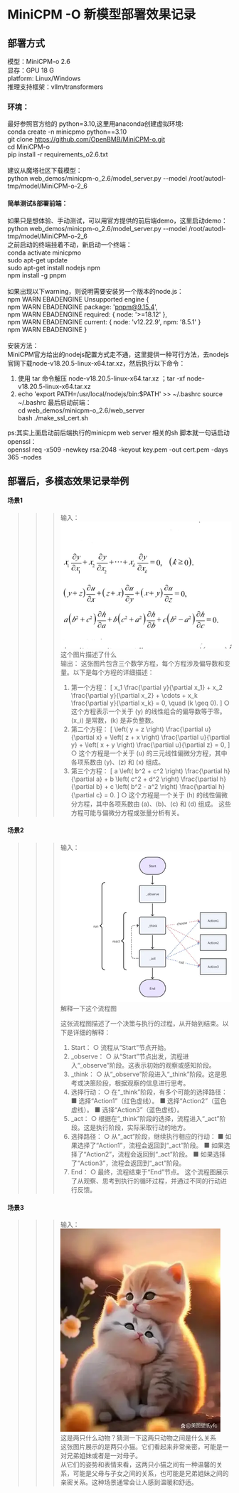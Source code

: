 # MiniCPM -O 新模型部署效果记录
## 部署方式
模型：MiniCPM-o 2.6<br>
显存：GPU 18 G <br>
platform: Linux/Windows<br>
推理支持框架：vllm/transformers<br>
### 环境：
最好参照官方给的 python=3.10,这里用anaconda创建虚拟环境: <br>
conda create -n minicpmo python==3.10<br>
git clone https://github.com/OpenBMB/MiniCPM-o.git<br>
cd MiniCPM-o<br>
pip install -r requirements_o2.6.txt <br>
<br>
建议从魔塔社区下载模型：<br>
python web_demos/minicpm-o_2.6/model_server.py --model /root/autodl-tmp/model/MiniCPM-o-2_6 <br>

#### 简单测试&部署前端：
如果只是想体验、手动测试，可以用官方提供的前后端demo，这里启动demo：<br>
python web_demos/minicpm-o_2.6/model_server.py --model /root/autodl-tmp/model/MiniCPM-o-2_6<br>
之前启动的终端挂着不动，新启动一个终端：<br>
conda activate minicpmo <br>
sudo apt-get update <br>
sudo apt-get install nodejs npm <br>
npm install -g pnpm <br>
<br>
如果出现以下warning，则说明需要安装另一个版本的node.js：<br>
npm WARN EBADENGINE Unsupported engine {<br>
npm WARN EBADENGINE   package: 'pnpm@9.15.4',<br>
npm WARN EBADENGINE   required: { node: '>=18.12' },<br>
npm WARN EBADENGINE   current: { node: 'v12.22.9', npm: '8.5.1' }<br>
npm WARN EBADENGINE }<br>
<br>
安装方法：<br>
MiniCPM官方给出的nodejs配置方式走不通，这里提供一种可行方法，去nodejs官网下载node-v18.20.5-linux-x64.tar.xz，然后执行以下命令：<br>
1. 使用 tar 命令解压 node-v18.20.5-linux-x64.tar.xz     ；tar -xf node-v18.20.5-linux-x64.tar.xz
2. echo 'export PATH=/usr/local/nodejs/bin:$PATH' >> ~/.bashrc
source ~/.bashrc
最后启动前端：<br>
cd web_demos/minicpm-o_2.6/web_server<br>
bash ./make_ssl_cert.sh<br>

ps:其实上面启动前后端执行的minicpm web server 相关的sh 脚本就一句话启动openssl：<br> 
openssl req -x509 -newkey rsa:2048 -keyout key.pem -out cert.pem -days 365 -nodes

## 部署后，多模态效果记录举例
#### 场景1
>>> 输入：
![image](./MiniCPMO/chat_1.png)<br>
这个图片描述了什么<br>
输出：
这张图片包含三个数学方程，每个方程涉及偏导数和变量。以下是每个方程的详细描述：<br>
>>>1. 第一个方程：
[
x_1 \frac{\partial y}{\partial x_1} + x_2 \frac{\partial y}{\partial x_2} + \cdots + x_k \frac{\partial y}{\partial x_k} = 0, \quad (k \geq 0).
]
  ○ 这个方程表示一个关于 (y) 的线性组合的偏导数等于零。(x_i) 是常数，(k) 是非负整数。
>>>2. 第二个方程：
[
\left( y + z \right) \frac{\partial u}{\partial x} + \left( z + x \right) \frac{\partial u}{\partial y} + \left( x + y \right) \frac{\partial u}{\partial z} = 0,
]
  ○ 这个方程是一个关于 (u) 的三元线性偏微分方程，其中各项系数由 (y)、(z) 和 (x) 组成。
>>>3. 第三个方程：
[
a \left( b^2 + c^2 \right) \frac{\partial h}{\partial a} + b \left( c^2 + d^2 \right) \frac{\partial h}{\partial b} + c \left( b^2 - a^2 \right) \frac{\partial h}{\partial c} = 0.
]
  ○ 这个方程是一个关于 (h) 的线性偏微分方程，其中各项系数由 (a)、(b)、(c) 和 (d) 组成。
>>>这些方程可能与偏微分方程或张量分析有关。

#### 场景2
>>> 输入：
![image](./MiniCPMO/chat_2.png)<br>
解释一下这个流程图<br>
>>>
>>>这张流程图描述了一个决策与执行的过程，从开始到结束。以下是详细的解释：
>>>1. Start：
  ○ 流程从“Start”节点开始。
>>>2. _observe：
  ○ 从“Start”节点出发，流程进入“_observe”阶段。这表示初始的观察或感知阶段。
>>>3. _think：
  ○ 从“_observe”阶段进入“_think”阶段。这是思考或决策阶段，根据观察的信息进行思考。
>>>4. 选择行动：
  ○ 在“_think”阶段，有多个可能的选择路径：
    ■ 选择“Action1”（红色虚线）。
    ■ 选择“Action2”（蓝色虚线）。
    ■ 选择“Action3”（蓝色虚线）。
>>>5. _act：
  ○ 根据在“_think”阶段的选择，流程进入“_act”阶段。这是执行阶段，实际采取行动的地方。
>>>6. 选择路径：
  ○ 从“_act”阶段，继续执行相应的行动：
    ■ 如果选择了“Action1”，流程会返回到“_act”阶段。
    ■ 如果选择了“Action2”，流程会返回到“_act”阶段。
    ■ 如果选择了“Action3”，流程会返回到“_act”阶段。
>>>7. End：
  ○ 最终，流程结束于“End”节点。
这个流程图展示了从观察、思考到执行的循环过程，并通过不同的行动进行反馈。

#### 场景3
>>> 输入：
![image](./MiniCPMO/chat_3.jpeg)<br>
这是两只什么动物？猜测一下这两只动物之间是什么关系<br>
>>>这张图片展示的是两只小猫。它们看起来非常亲密，可能是一对兄弟姐妹或者是一对母子。<br>
从它们的姿势和表情来看，这两只小猫之间有一种温馨的关系，可能是父母与子女之间的关系，也可能是兄弟姐妹之间的亲密关系。这种场景通常会让人感到温暖和舒适。